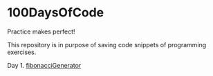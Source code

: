# 100DaysOfCode
Practice makes perfect!

This repository is in purpose of saving code snippets of  programming exercises.

Day 1. [fibonacciGenerator](./snippet/fibonacciGenerator.md)

